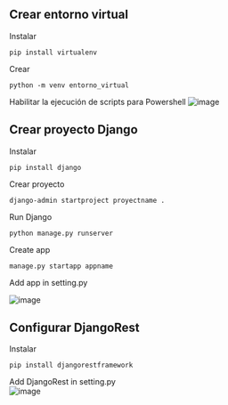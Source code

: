 ## Crear entorno virtual
Instalar
 ~~~
pip install virtualenv
 ~~~
Crear
 ~~~
 python -m venv entorno_virtual
 ~~~
Habilitar la ejecución de scripts para Powershell
![image](https://github.com/WAC-KepaPerez/djangoRestPrueba/assets/123166921/54c7e8e9-9f96-40a5-a339-3dff18d0a11a)

## Crear proyecto Django
Instalar
 ~~~
pip install django
 ~~~

Crear proyecto
 ~~~
django-admin startproject proyectname .
 ~~~
Run Django
 ~~~
python manage.py runserver
 ~~~
Create app
 ~~~
manage.py startapp appname
 ~~~
Add app in setting.py  


![image](https://github.com/WAC-KepaPerez/djangoRestPrueba/assets/123166921/ae79bfe8-fa6c-4a1f-8901-86cd43138746)

## Configurar DjangoRest
Instalar
 ~~~
pip install djangorestframework
 ~~~
Add DjangoRest in setting.py    
![image](https://github.com/WAC-KepaPerez/djangoRestPrueba/assets/123166921/a7fed633-a6d7-4011-912d-8b927ddc9af3)




